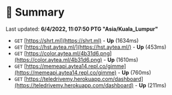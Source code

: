 # 📖 Summary
Last updated: **6/4/2022, 11:07:50 PTG "Asia/Kuala_Lumpur"**

- `GET` [https://shrt.ml](https://shrt.ml) - **Up** (1634ms)
- `GET` [https://hst.aytea.ml/](https://hst.aytea.ml/) - **Up** (453ms)
- `GET` [https://color.aytea.ml/4b31d6.png](https://color.aytea.ml/4b31d6.png) - **Up** (1610ms)
- `GET` [https://memeapi.aytea14.repl.co/gimme](https://memeapi.aytea14.repl.co/gimme) - **Up** (760ms)
- `GET` [https://teledrivemy.herokuapp.com/dashboard](https://teledrivemy.herokuapp.com/dashboard) - **Up** (211ms)

